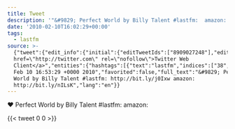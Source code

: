 ```yaml
---
title: Tweet
description: '"&#9829; Perfect World by Billy Talent #lastfm:  amazon: "'
date: '2010-02-10T16:02:29+00:00'
tags:
  - lastfm
source: >-
  {"tweet":{"edit_info":{"initial":{"editTweetIds":["8909027248"],"editableUntil":"2010-02-10T17:53:29.000Z","editsRemaining":"5","isEditEligible":true}},"retweeted":false,"source":"<a
  href=\"http://twitter.com\" rel=\"nofollow\">Twitter Web
  Client</a>","entities":{"hashtags":[{"text":"lastfm","indices":["38","45"]}],"symbols":[],"user_mentions":[],"urls":[]},"display_text_range":["0","94"],"favorite_count":"0","id_str":"8909027248","truncated":false,"retweet_count":"0","id":"8909027248","created_at":"Wed
  Feb 10 16:53:29 +0000 2010","favorited":false,"full_text":"&#9829; Perfect
  World by Billy Talent #lastfm: http://bit.ly/j0Ixw amazon:
  http://bit.ly/nILsK","lang":"en"}}
---
```

&#9829; Perfect World by Billy Talent #lastfm:  amazon: 
    
{{< tweet 0 0 >}}
    
